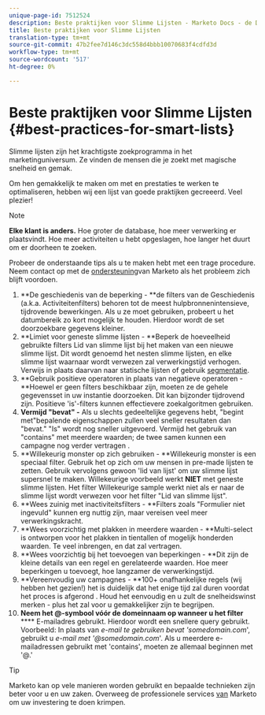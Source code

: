 ```yaml
---
unique-page-id: 7512524
description: Beste praktijken voor Slimme Lijsten - Marketo Docs - de Documentatie van het Product
title: Beste praktijken voor Slimme Lijsten
translation-type: tm+mt
source-git-commit: 47b2fee7d146c3dc558d4bbb10070683f4cdfd3d
workflow-type: tm+mt
source-wordcount: '517'
ht-degree: 0%

---
```



# Beste praktijken voor Slimme Lijsten {#best-practices-for-smart-lists}

Slimme lijsten zijn het krachtigste zoekprogramma in het marketinguniversum. Ze vinden de mensen die je zoekt met magische snelheid en gemak.

Om hen gemakkelijk te maken om met en prestaties te werken te optimaliseren, hebben wij een lijst van goede praktijken gecreeerd. Veel plezier!

>[!NOTE]
>
>**Elke klant is anders.** Hoe groter de database, hoe meer verwerking er plaatsvindt. Hoe meer activiteiten u hebt opgeslagen, hoe langer het duurt om er doorheen te zoeken.
>
>Probeer de onderstaande tips als u te maken hebt met een trage procedure. Neem contact op met de [ondersteuning](http://support.marketo.com)van Marketo als het probleem zich blijft voordoen.

1. **De geschiedenis van de beperking - **de filters van de Geschiedenis (a.k.a. Activiteitenfilters) behoren tot de meest hulpbronnenintensieve, tijdrovende bewerkingen. Als u ze moet gebruiken, probeert u het datumbereik zo kort mogelijk te houden. Hierdoor wordt de set doorzoekbare gegevens kleiner.
1. **Limiet voor geneste slimme lijsten - **Beperk de hoeveelheid gebruikte filters Lid van slimme lijst bij het maken van een nieuwe slimme lijst. Dit wordt genoemd het nesten slimme lijsten, en elke slimme lijst waarnaar wordt verwezen zal verwerkingstijd verhogen. Verwijs in plaats daarvan naar statische lijsten of gebruik [segmentatie](../../../../product-docs/personalization/segmentation-and-snippets/segmentation/create-a-segmentation.md).
1. **Gebruik positieve operatoren in plaats van negatieve operatoren - **Hoewel er geen filters beschikbaar zijn, moeten ze de gehele gegevensset in uw instantie doorzoeken. Dit kan bijzonder tijdrovend zijn. Positieve &#39;is&#39;-filters kunnen effectievere zoekalgoritmen gebruiken.
1. **Vermijd &quot;bevat&quot; -** Als u slechts gedeeltelijke gegevens hebt, &quot;begint met&quot;bepalende eigenschappen zullen veel sneller resultaten dan &quot;bevat.&quot; &quot;Is&quot; wordt nog sneller uitgevoerd. Vermijd het gebruik van &quot;contains&quot; met meerdere waarden; de twee samen kunnen een campagne nog verder vertragen .
1. **Willekeurig monster op zich gebruiken - **Willekeurig monster is een speciaal filter. Gebruik het op zich om uw mensen in pre-made lijsten te zetten. Gebruik vervolgens gewoon &#39;lid van lijst&#39; om uw slimme lijst supersnel te maken. Willekeurige voorbeeld werkt **NIET** met geneste slimme lijsten. Het filter Willekeurige sample werkt niet als er naar de slimme lijst wordt verwezen voor het filter &quot;Lid van slimme lijst&quot;.
1. **Wees zuinig met inactiviteitsfilters - **Filters zoals &quot;Formulier niet ingevuld&quot; kunnen erg nuttig zijn, maar vereisen veel meer verwerkingskracht.
1. **Wees voorzichtig met plakken in meerdere waarden - **Multi-select is ontworpen voor het plakken in tientallen of mogelijk honderden waarden. Te veel inbrengen, en dat zal vertragen.
1. **Wees voorzichtig bij het toevoegen van beperkingen - **Dit zijn de kleine details van een regel en gerelateerde waarden. Hoe meer beperkingen u toevoegt, hoe langzamer de verwerkingstijd.
1. **Vereenvoudig uw campagnes - **100+ onafhankelijke regels (wij hebben het gezien!) het is duidelijk dat het enige tijd zal duren voordat het proces is afgerond . Houd het eenvoudig en u zult de snelheidswinst merken - plus het zal voor u gemakkelijker zijn te begrijpen.
1. **Neem het @-symbool vóór de domeinnaam op wanneer u het filter** **** E-mailadres gebruikt. Hierdoor wordt een snellere query gebruikt. Voorbeeld: In plaats van *e-mail te gebruiken bevat &#39;somedomain.com*&#39;, gebruikt u *e-mail met &#39;@somedomain.com*&#39;. Als u meerdere e-mailadressen gebruikt met &#39;contains&#39;, moeten ze allemaal beginnen met &#39;@.&#39;

>[!TIP]
>
>Marketo kan op vele manieren worden gebruikt en bepaalde technieken zijn beter voor u en uw zaken. Overweeg de professionele services [van](http://pages2.marketo.com/72-hour-survival-guide.html) Marketo om uw investering te doen krimpen.

